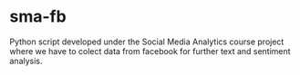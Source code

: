 # sma-fb
Python script developed under the Social Media Analytics course project where we have to colect data from facebook for further text and sentiment analysis.
